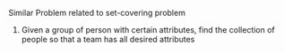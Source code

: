 Similar Problem related to set-covering problem
1) Given a group of person with certain attributes, find the collection of people so that a team has all desired attributes
